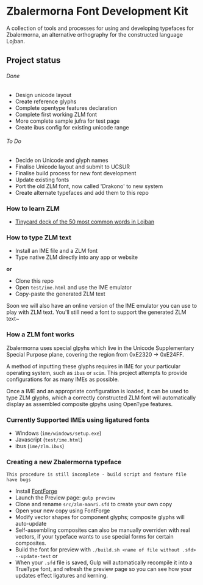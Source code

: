 
# Zbalermorna Font Development Kit

A collection of tools and processes for using and developing typefaces for
Zbalermorna, an alternative orthography for the constructed language Lojban.

## Project status

###### Done

- Design unicode layout
- Create reference glyphs
- Complete opentype features declaration
- Complete first working ZLM font
- More complete sample jufra for test page
- Create ibus config for existing unicode range

###### To Do

- Decide on Unicode and glyph names
- Finalise Unicode layout and submit to UCSUR
- Finalise build process for new font development
- Update existing fonts
- Port the old ZLM font, now called 'Drakono' to new system
- Create alternate typefaces and add them to this repo

### How to learn ZLM

- [Tinycard deck of the 50 most common words in Lojban](https://tinycards.duolingo.com/decks/NE6TBYur/lojban-words-in-zbalermorna)


### How to type ZLM text

- Install an IME file and a ZLM font
- Type native ZLM directly into any app or website

**or**

- Clone this repo
- Open `test/ime.html` and use the IME emulator
- Copy-paste the generated ZLM text

Soon we will also have an online version of the IME emulator you can use to play
with ZLM text. You'll still need a font to support the generated ZLM text~


### How a ZLM font works

Zbalermorna uses special glpyhs which live in the Unicode Supplementary
Special Purpose plane, covering the region from 0xE2320 -> 0xE24FF.

A method of inputting these glyphs requires in IME for your particular
operating system, such as `ibus` or `scim`. This project attempts to provide
configurations for as many IMEs as possible.

Once a IME and an appropriate configuration is loaded, it can be used to type
ZLM glyphs, which a correctly constructed ZLM font will automatically display
as assembled composite glpyhs using OpenType features.


### Currently Supported IMEs using ligatured fonts

- Windows (`ime/windows/setup.exe`)
- Javascript (`test/ime.html`)
- ibus (`ime/zlm.ibus`)


### Creating a new Zbalermorna typeface

```
This procedure is still incomplete - build script and feature file have bugs
```

- Install [FontForge](http://fontforge.github.io)
- Launch the Preview page: `gulp preview`
- Clone and rename `src/zlm-manri.sfd` to create your own copy
- Open your new copy using FontForge
- Modify vector shapes for component glyphs; composite glyphs will auto-update
- Self-assembling composites can also be manually overriden with real vectors,
  if your typeface wants to use special forms for certain composites.
- Build the font for preview with `./build.sh <name of file without .sfd> --update-test` or
- When your `.sfd` file is saved, Gulp will automatically recompile it into a
  TrueType font, and refresh the preview page so you can see how your updates
  effect ligatures and kerning.


